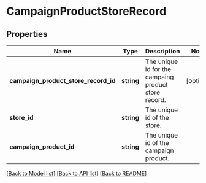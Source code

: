 # CampaignProductStoreRecord

## Properties
Name | Type | Description | Notes
------------ | ------------- | ------------- | -------------
**campaign_product_store_record_id** | **string** | The unique id for the campaing product store record. | [optional] 
**store_id** | **string** | The unique id of the store. | 
**campaign_product_id** | **string** | The unique id of the campaign product. | 

[[Back to Model list]](../../README.md#documentation-for-models) [[Back to API list]](../../README.md#documentation-for-api-endpoints) [[Back to README]](../../README.md)

